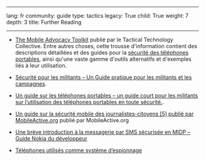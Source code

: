 

---

lang: fr
community: guide
type: tactics
legacy: True
child: True
weight: 7
depth: 3
title: Further Reading

---

* [The Mobile Advocacy Toolkit](http://mobiles.tacticaltech.org) publié par le Tactical Technology Collective. Entre autres choses, cette trousse d'information contient des descriptions détaillées et des guides pour la [sécurité des téléphones portables](http://wiki.mobiles.tacticaltech.org/index.php/Security), ainsi qu'une vaste gamme d'outils alternatifs et d'exemples liés à leur utilisation.

* [Sécurité pour les militants – Un Guide pratique pour les militants et les campagnes](http://www.activistsecurity.org/).

* [Un guide sur les téléphones portables – un guide court pour les militants sur l’utilisation des téléphones portables en toute sécurité.](http://www.freebeagles.org/articles/mobile_phones.html).

* [Un guide sur la sécurité mobile des journalistes-citoyens [5] publié par MobileActive.org](http://mobileactive.org/mobilesecurity-citizenjournalism) publié par MobileActive.org

* [Une brève introduction à la messagerie par SMS sécurisée en MIDP – Guide Nokia du développeur](http://sw.nokia.com/id/5274b81c-12d0-43bb-8d89-26f6a1ae111f/A_Brief_Introduction_to_Secure_SMS_Messaging_in_MIDP_en.pdf)

* [Téléphones utilisés comme système d’espionnage](http://www.mysecured.com/?p=127)


